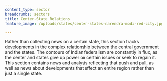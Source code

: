 ```yaml
---
content_type: sector
breadcrumbs: sectors
title: Center-State Relations
feature_image: /uploads/states/center-states-narendra-modi-red-city.jpg

---
```

Rather than collecting news on a certain state, this section tracks developments in the complex relationship between the central government and the states. The contours of Indian federalism are constantly in flux, as the center and states give up power on certain issues or seek to regain it. This section contains news and analysis reflecting that push and pull, as well as news about developments that effect an entire region rather than just a single state.
